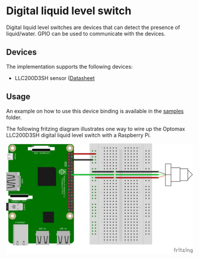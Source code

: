 # Digital liquid level switch

Digital liquid level switches are devices that can detect the presence of liquid/water. GPIO can be used to communicate with the devices.

## Devices

The implementation supports the following devices:

- LLC200D3SH sensor ([Datasheet](https://cdn-shop.adafruit.com/product-files/3397/3397_datasheet_actual.pdf)

## Usage

An example on how to use this device binding is available in the [samples](samples) folder.

The following fritzing diagram illustrates one way to wire up the Optomax LLC200D3SH digital liquid level switch with a Raspberry Pi.

![Raspberry Pi Breadboard diagram](samples/rpi-llc200d3sh_bb.png)
